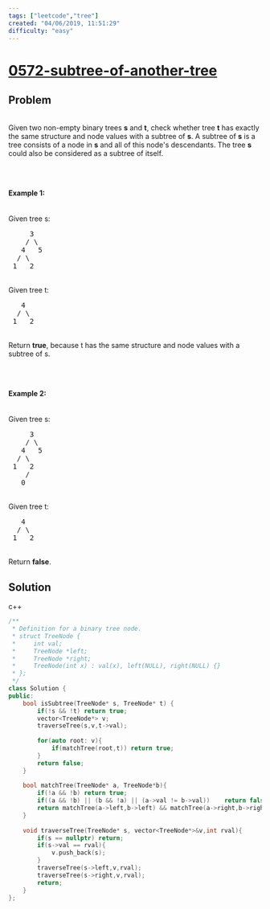 ```yaml
---
tags: ["leetcode","tree"]
created: "04/06/2019, 11:51:29"
difficulty: "easy"
---
```


# [0572-subtree-of-another-tree](https://leetcode.com/problems/subtree-of-another-tree/)

## Problem
<div><p><br>Given two non-empty binary trees <b>s</b> and <b>t</b>, check whether tree <b>t</b> has exactly the same structure and node values with a subtree of <b>s</b>. A subtree of <b>s</b> is a tree consists of a node in <b>s</b> and all of this node's descendants. The tree <b>s</b> could also be considered as a subtree of itself.<br></p><br><br><p><b>Example 1:</b><br><br><br>Given tree s:<br></p><pre>     3<br>    / \<br>   4   5<br>  / \<br> 1   2<br></pre><br>Given tree t:<br><pre>   4 <br>  / \<br> 1   2<br></pre><br>Return <b>true</b>, because t has the same structure and node values with a subtree of s.<br><p></p><br><br><p><b>Example 2:</b><br><br><br>Given tree s:<br></p><pre>     3<br>    / \<br>   4   5<br>  / \<br> 1   2<br>    /<br>   0<br></pre><br>Given tree t:<br><pre>   4<br>  / \<br> 1   2<br></pre><br>Return <b>false</b>.<br><p></p></div>

## Solution

c++
```c++
/**
 * Definition for a binary tree node.
 * struct TreeNode {
 *     int val;
 *     TreeNode *left;
 *     TreeNode *right;
 *     TreeNode(int x) : val(x), left(NULL), right(NULL) {}
 * };
 */
class Solution {
public:
    bool isSubtree(TreeNode* s, TreeNode* t) {
        if(!s && !t) return true;
        vector<TreeNode*> v;
        traverseTree(s,v,t->val);
        
        for(auto root: v){
            if(matchTree(root,t)) return true;
        }
        return false;
    }
    
    bool matchTree(TreeNode* a, TreeNode*b){
        if(!a && !b) return true;
        if((a && !b) || (b && !a) || (a->val != b->val))    return false;
        return matchTree(a->left,b->left) && matchTree(a->right,b->right);
    }
    
    void traverseTree(TreeNode* s, vector<TreeNode*>&v,int rval){
        if(s == nullptr) return;
        if(s->val == rval){
            v.push_back(s);
        }
        traverseTree(s->left,v,rval);
        traverseTree(s->right,v,rval);
        return;        
    }
};
​
```
